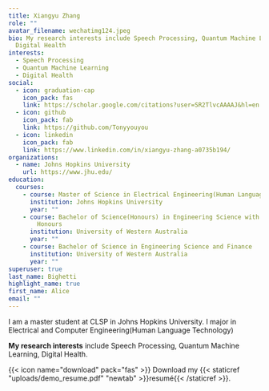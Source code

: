 ```yaml
---
title: Xiangyu Zhang
role: ""
avatar_filename: wechatimg124.jpeg
bio: My research interests include Speech Processing, Quantum Machine Learning,
  Digital Health
interests:
  - Speech Processing
  - Quantum Machine Learning
  - Digital Health
social:
  - icon: graduation-cap
    icon_pack: fas
    link: https://scholar.google.com/citations?user=SR2TlvcAAAAJ&hl=en
  - icon: github
    icon_pack: fab
    link: https://github.com/Tonyyouyou
  - icon: linkedin
    icon_pack: fab
    link: https://www.linkedin.com/in/xiangyu-zhang-a0735b194/
organizations:
  - name: Johns Hopkins University
    url: https://www.jhu.edu/
education:
  courses:
    - course: Master of Science in Electrical Engineering(Human Language Technology)
      institution: Johns Hopkins University
      year: ""
    - course: Bachelor of Science(Honours) in Engineering Science with First Class
        Honours
      institution: University of Western Australia
      year: ""
    - course: Bachelor of Science in Engineering Science and Finance
      institution: University of Western Australia
      year: ""
superuser: true
last_name: Bighetti
highlight_name: true
first_name: Alice
email: ""
---
```

I am a master student at CLSP in Johns Hopkins University.  I major in Electrical and Computer Engineering(Human Language Technology) 

**My research interests** include Speech Processing, Quantum Machine Learning, Digital Health. 

{{< icon name="download" pack="fas" >}} Download my {{< staticref "uploads/demo_resume.pdf" "newtab" >}}resumé{{< /staticref >}}.